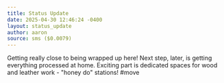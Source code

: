 ```yaml
---
title: Status Update
date: 2025-04-30 12:46:24 -0400
layout: status_update
author: aaron
source: sms ($0.0079)
---
```

Getting really close to being wrapped up here! Next step, later, is getting everything processed at home. Exciting part is dedicated spaces for wood and leather work - "honey do" stations! #move
